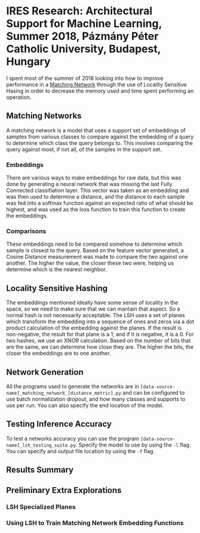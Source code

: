 # IRES Research: Architectural Support for Machine Learning, Summer 2018, Pázmány Péter Catholic University, Budapest, Hungary

I spent most of the summer of 2018 looking into how to improve performance in a [Matching Network](https://arxiv.org/abs/1606.04080) through the use of Locality Sensitive Hasing in order to decrease the memory used and time spent performing an operation.

## Matching Networks
A matching network is a model that uses a support set of embeddings of samples from various classes to compare against the embedding of a query to determine which class the query belongs to.  This involves comparing the query against most, if not all, of the samples in the support set.

### Embeddings
There are various ways to make embeddings for raw data, but this was done by generating a neural network that was missing the last Fully Connected classifiation layer.  This vector was taken as an embedding and was then used to determine a distance, and the distance to each sample was fed into a softmax function against an expected ratio of what should be highest, and was used as the loss function to train this function to create the embeddings.

### Comparisons
These embeddings need to be compared somehow to determine which sample is closest to the query. Based on the feature vector generated, a Cosine Distance measurement was made to compare the two against one another.  The higher the value, the closer these two were, helping us determine which is the nearest neighbor.

## Locality Sensitive Hashing
The embeddings mentioned ideally have some sense of locality in the space, so we need to make sure that we can mantain that aspect.  So a normal hash is not necessarily acceptable.  The LSH uses a set of planes which transform the embedding into a sequence of ones and zeros via a dot product calculation of the embedding against the planes. If the result is non-negative, the result for that plane is a 1, and if it is negative, it is a 0.  For two hashes, we use an XNOR calculation.  Based on the number of bits that are the same, we can determine how close they are. The higher the bits, the closer the embeddings are to one another.

## Network Generation
All the programs used to generate the networks are in `[data-source-name]_matching_network_[distance_metric].py` and can be configured to use batch normalization dropout, and how many classes and supports to use per run.  You can also specify the end location of the model.

## Testing Inference Accuracy
To test a networks accuracy you can use the program `[data-source-name]_lsh_testing_suite.py`.  Specify the model to use by using the `-l` flag.  You can specify and output file location by using the `-f` flag.

## Results Summary


## Preliminary Extra Explorations

### LSH Specialized Planes


### Using LSH to Train Matching Network Embedding Functions
